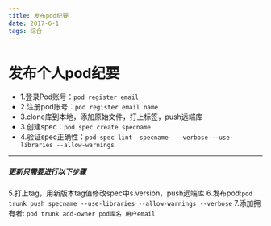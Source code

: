 ```yaml
---
title: 发布pod纪要
date: 2017-6-1
tags: 综合
---
```

# **发布个人pod纪要**
* 1.登录Pod账号：`pod register email`
* 2.注册pod账号：`pod register email name`
* 3.clone库到本地，添加原始文件，打上标签，push远端库
* 3.创建spec：`pod spec create specname`
* 4.验证spec正确性：`pod spec lint  specname  --verbose --use-libraries --allow-warnings`

-------

##### 更新只需要进行以下步骤
5.打上tag，用新版本tag值修改spec中s.version，push远端库
6.发布pod:`pod trunk push specname --use-libraries --allow-warnings --verbose`
7.添加拥有者: `pod trunk add-owner pod库名 用户email`


